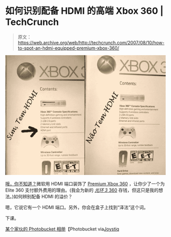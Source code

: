 # 如何识别配备 HDMI 的高端 Xbox 360 | TechCrunch

> 原文：<https://web.archive.org/web/http://techcrunch.com/2007/08/10/how-to-spot-an-hdmi-equipped-premium-xbox-360/>

[![360temounaotem.jpg](img/3d4aa2c69d08e0aba65998449833c341.png)](https://web.archive.org/web/20140109151526/http://tctechcrunch2011.files.wordpress.com/2007/08/360temounaotem.jpg "360temounaotem.jpg")

[哦，你不知道？](https://web.archive.org/web/20140109151526/http://youtube.com/watch?v=g_e9oVZFa8Y)微软用 HDMI 端口装饰了 [Premium Xbox 360](https://web.archive.org/web/20140109151526/http://crunchgear.com/2007/08/09/crunchdeals-xbox-360-premium-32999/) ，让你少了一个为 Elite 360 支付额外费用的理由。(我会为新的 [*光环 3* 360](https://web.archive.org/web/20140109151526/http://crunchgear.com/2007/08/09/high-rez-halo-3-xbox-360-pics/) 存钱，但这只是我的想法。)如何辨别配备 HDMI 的溢价？

嗯，它说它有一个 HDMI 端口。另外，你会在盒子上找到“泽法”这个词。

下课。

[某个家伙的 Photobucket 相册](https://web.archive.org/web/20140109151526/http://s173.photobucket.com/albums/w50/wonderkins/)【Photobucket via[Joystiq](https://web.archive.org/web/20140109151526/http://www.joystiq.com/2007/08/10/spot-the-hdmi-enabled-xbox-360-premium-at-retail/)